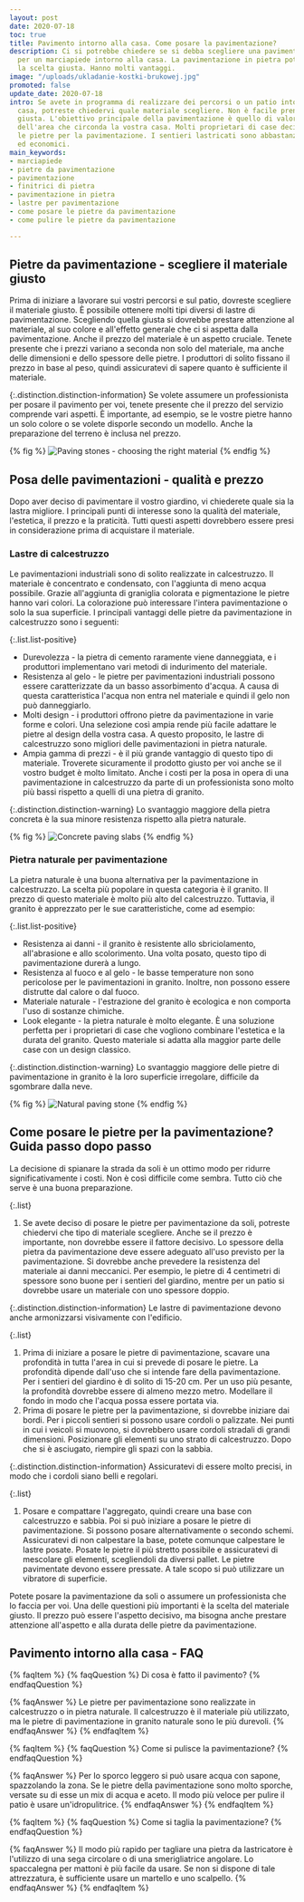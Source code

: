 ```yaml
---
layout: post
date: 2020-07-18
toc: true
title: Pavimento intorno alla casa. Come posare la pavimentazione?
description: Ci si potrebbe chiedere se si debba scegliere una pavimentazione in pietra
  per un marciapiede intorno alla casa. La pavimentazione in pietra potrebbe essere
  la scelta giusta. Hanno molti vantaggi.
image: "/uploads/ukladanie-kostki-brukowej.jpg"
promoted: false
update_date: 2020-07-18
intro: Se avete in programma di realizzare dei percorsi o un patio intorno alla vostra
  casa, potreste chiedervi quale materiale scegliere. Non è facile prendere la decisione
  giusta. L'obiettivo principale della pavimentazione è quello di valorizzare l'aspetto
  dell'area che circonda la vostra casa. Molti proprietari di case decidono di posare
  le pietre per la pavimentazione. I sentieri lastricati sono abbastanza resistenti
  ed economici.
main_keywords:
- marciapiede
- pietre da pavimentazione
- pavimentazione
- finitrici di pietra
- pavimentazione in pietra
- lastre per pavimentazione
- come posare le pietre da pavimentazione
- come pulire le pietre da pavimentazione

---
```

## Pietre da pavimentazione - scegliere il materiale giusto

Prima di iniziare a lavorare sui vostri percorsi e sul patio, dovreste scegliere il materiale giusto. È possibile ottenere molti tipi diversi di lastre di pavimentazione. Scegliendo quella giusta si dovrebbe prestare attenzione al materiale, al suo colore e all'effetto generale che ci si aspetta dalla pavimentazione. Anche il prezzo del materiale è un aspetto cruciale. Tenete presente che i prezzi variano a seconda non solo del materiale, ma anche delle dimensioni e dello spessore delle pietre. I produttori di solito fissano il prezzo in base al peso, quindi assicuratevi di sapere quanto è sufficiente il materiale.

{:.distinction.distinction-information}
Se volete assumere un professionista per posare il pavimento per voi, tenete presente che il prezzo del servizio comprende vari aspetti. È importante, ad esempio, se le vostre pietre hanno un solo colore o se volete disporle secondo un modello. Anche la preparazione del terreno è inclusa nel prezzo.

{% fig %}
![Paving stones - choosing the right material](/uploads/jaka-jest-cena-kostki-brukowej.jpg "Paving stones - choosing the right material")
{% endfig %}

## Posa delle pavimentazioni - qualità e prezzo

Dopo aver deciso di pavimentare il vostro giardino, vi chiederete quale sia la lastra migliore. I principali punti di interesse sono la qualità del materiale, l'estetica, il prezzo e la praticità. Tutti questi aspetti dovrebbero essere presi in considerazione prima di acquistare il materiale.

### Lastre di calcestruzzo

Le pavimentazioni industriali sono di solito realizzate in calcestruzzo. Il materiale è concentrato e condensato, con l'aggiunta di meno acqua possibile. Grazie all'aggiunta di graniglia colorata e pigmentazione le pietre hanno vari colori. La colorazione può interessare l'intera pavimentazione o solo la sua superficie. I principali vantaggi delle pietre da pavimentazione in calcestruzzo sono i seguenti:

{:.list.list-positive}

* Durevolezza - la pietra di cemento raramente viene danneggiata, e i produttori implementano vari metodi di indurimento del materiale.
* Resistenza al gelo - le pietre per pavimentazioni industriali possono essere caratterizzate da un basso assorbimento d'acqua. A causa di questa caratteristica l'acqua non entra nel materiale e quindi il gelo non può danneggiarlo.
* Molti design - i produttori offrono pietre da pavimentazione in varie forme e colori. Una selezione così ampia rende più facile adattare le pietre al design della vostra casa. A questo proposito, le lastre di calcestruzzo sono migliori delle pavimentazioni in pietra naturale.
* Ampia gamma di prezzi - è il più grande vantaggio di questo tipo di materiale. Troverete sicuramente il prodotto giusto per voi anche se il vostro budget è molto limitato. Anche i costi per la posa in opera di una pavimentazione in calcestruzzo da parte di un professionista sono molto più bassi rispetto a quelli di una pietra di granito.

{:.distinction.distinction-warning}
Lo svantaggio maggiore della pietra concreta è la sua minore resistenza rispetto alla pietra naturale.

{% fig %}
![Concrete paving slabs](/uploads/betonowa-kostka-brukowa.jpg "Concrete paving slabs")
{% endfig %}

### Pietra naturale per pavimentazione

La pietra naturale è una buona alternativa per la pavimentazione in calcestruzzo. La scelta più popolare in questa categoria è il granito. Il prezzo di questo materiale è molto più alto del calcestruzzo. Tuttavia, il granito è apprezzato per le sue caratteristiche, come ad esempio:

{:.list.list-positive}

* Resistenza ai danni - il granito è resistente allo sbriciolamento, all'abrasione e allo scolorimento. Una volta posato, questo tipo di pavimentazione durerà a lungo.
* Resistenza al fuoco e al gelo - le basse temperature non sono pericolose per le pavimentazioni in granito. Inoltre, non possono essere distrutte dal calore o dal fuoco.
* Materiale naturale - l'estrazione del granito è ecologica e non comporta l'uso di sostanze chimiche.
* Look elegante - la pietra naturale è molto elegante. È una soluzione perfetta per i proprietari di case che vogliono combinare l'estetica e la durata del granito. Questo materiale si adatta alla maggior parte delle case con un design classico.

{:.distinction.distinction-warning}
Lo svantaggio maggiore delle pietre di pavimentazione in granito è la loro superficie irregolare, difficile da sgombrare dalla neve.

{% fig %}
![Natural paving stone](/uploads/kamienna-kostka-brukowa.jpg "Natural paving stone")
{% endfig %}

## Come posare le pietre per la pavimentazione? Guida passo dopo passo

La decisione di spianare la strada da soli è un ottimo modo per ridurre significativamente i costi. Non è così difficile come sembra. Tutto ciò che serve è una buona preparazione.

{:.list}

1. Se avete deciso di posare le pietre per pavimentazione da soli, potreste chiedervi che tipo di materiale scegliere. Anche se il prezzo è importante, non dovrebbe essere il fattore decisivo. Lo spessore della pietra da pavimentazione deve essere adeguato all'uso previsto per la pavimentazione. Si dovrebbe anche prevedere la resistenza del materiale ai danni meccanici. Per esempio, le pietre di 4 centimetri di spessore sono buone per i sentieri del giardino, mentre per un patio si dovrebbe usare un materiale con uno spessore doppio.

{:.distinction.distinction-information}
Le lastre di pavimentazione devono anche armonizzarsi visivamente con l'edificio.

{:.list}

1. Prima di iniziare a posare le pietre di pavimentazione, scavare una profondità in tutta l'area in cui si prevede di posare le pietre. La profondità dipende dall'uso che si intende fare della pavimentazione. Per i sentieri del giardino è di solito di 15-20 cm. Per un uso più pesante, la profondità dovrebbe essere di almeno mezzo metro. Modellare il fondo in modo che l'acqua possa essere portata via.
2. Prima di posare le pietre per la pavimentazione, si dovrebbe iniziare dai bordi. Per i piccoli sentieri si possono usare cordoli o palizzate. Nei punti in cui i veicoli si muovono, si dovrebbero usare cordoli stradali di grandi dimensioni. Posizionare gli elementi su uno strato di calcestruzzo. Dopo che si è asciugato, riempire gli spazi con la sabbia.

{:.distinction.distinction-information}
Assicuratevi di essere molto precisi, in modo che i cordoli siano belli e regolari.

{:.list}

1. Posare e compattare l'aggregato, quindi creare una base con calcestruzzo e sabbia. Poi si può iniziare a posare le pietre di pavimentazione. Si possono posare alternativamente o secondo schemi. Assicuratevi di non calpestare la base, potete comunque calpestare le lastre posate. Posate le pietre il più stretto possibile e assicuratevi di mescolare gli elementi, scegliendoli da diversi pallet. Le pietre pavimentate devono essere pressate. A tale scopo si può utilizzare un vibratore di superficie.

Potete posare la pavimentazione da soli o assumere un professionista che lo faccia per voi. Una delle questioni più importanti è la scelta del materiale giusto. Il prezzo può essere l'aspetto decisivo, ma bisogna anche prestare attenzione all'aspetto e alla durata delle pietre da pavimentazione.

## Pavimento intorno alla casa - FAQ

{% faqItem %}
{% faqQuestion %}
Di cosa è fatto il pavimento?
{% endfaqQuestion %}

{% faqAnswer %}
Le pietre per pavimentazione sono realizzate in calcestruzzo o in pietra naturale. Il calcestruzzo è il materiale più utilizzato, ma le pietre di pavimentazione in granito naturale sono le più durevoli.
{% endfaqAnswer %}
{% endfaqItem %}

{% faqItem %}
{% faqQuestion %}
Come si pulisce la pavimentazione?
{% endfaqQuestion %}

{% faqAnswer %}
Per lo sporco leggero si può usare acqua con sapone, spazzolando la zona. Se le pietre della pavimentazione sono molto sporche, versate su di esse un mix di acqua e aceto. Il modo più veloce per pulire il patio è usare un'idropulitrice.
{% endfaqAnswer %}
{% endfaqItem %}

{% faqItem %}
{% faqQuestion %}
Come si taglia la pavimentazione?
{% endfaqQuestion %}

{% faqAnswer %}
Il modo più rapido per tagliare una pietra da lastricatore è l'utilizzo di una sega circolare o di una smerigliatrice angolare. Lo spaccalegna per mattoni è più facile da usare. Se non si dispone di tale attrezzatura, è sufficiente usare un martello e uno scalpello.
{% endfaqAnswer %}
{% endfaqItem %}